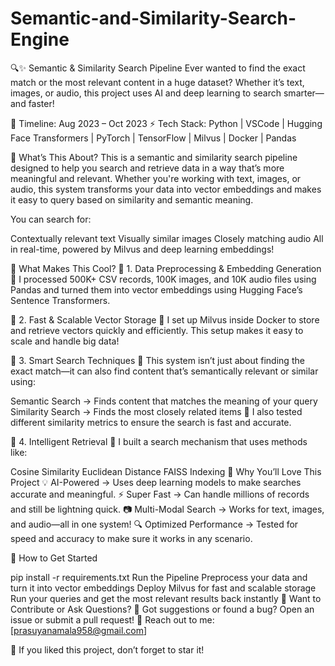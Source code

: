 # Semantic-and-Similarity-Search-Engine
🔍✨ Semantic & Similarity Search Pipeline
Ever wanted to find the exact match or the most relevant content in a huge dataset? Whether it’s text, images, or audio, this project uses AI and deep learning to search smarter—and faster!

📅 Timeline: Aug 2023 – Oct 2023
⚡ Tech Stack: Python | VSCode | Hugging Face Transformers | PyTorch | TensorFlow | Milvus | Docker | Pandas

🌟 What’s This About?
This is a semantic and similarity search pipeline designed to help you search and retrieve data in a way that’s more meaningful and relevant. Whether you're working with text, images, or audio, this system transforms your data into vector embeddings and makes it easy to query based on similarity and semantic meaning.

You can search for:

Contextually relevant text
Visually similar images
Closely matching audio
All in real-time, powered by Milvus and deep learning embeddings!

🔹 What Makes This Cool?
📌 1. Data Preprocessing & Embedding Generation
🔹 I processed 500K+ CSV records, 100K images, and 10K audio files using Pandas and turned them into vector embeddings using Hugging Face’s Sentence Transformers.

📌 2. Fast & Scalable Vector Storage
🔹 I set up Milvus inside Docker to store and retrieve vectors quickly and efficiently. This setup makes it easy to scale and handle big data!

📌 3. Smart Search Techniques
🔹 This system isn’t just about finding the exact match—it can also find content that’s semantically relevant or similar using:

Semantic Search → Finds content that matches the meaning of your query
Similarity Search → Finds the most closely related items
🔹 I also tested different similarity metrics to ensure the search is fast and accurate.

📌 4. Intelligent Retrieval
🔹 I built a search mechanism that uses methods like:

Cosine Similarity
Euclidean Distance
FAISS Indexing
🎯 Why You’ll Love This Project
💡 AI-Powered → Uses deep learning models to make searches accurate and meaningful.
⚡ Super Fast → Can handle millions of records and still be lightning quick.
📷 Multi-Modal Search → Works for text, images, and audio—all in one system!
🔍 Optimized Performance → Tested for speed and accuracy to make sure it works in any scenario.

🚀 How to Get Started

pip install -r requirements.txt
 Run the Pipeline
Preprocess your data and turn it into vector embeddings
Deploy Milvus for fast and scalable storage
Run your queries and get the most relevant results back instantly
🤝 Want to Contribute or Ask Questions?
🔹 Got suggestions or found a bug? Open an issue or submit a pull request!
📩 Reach out to me: [prasuyanamala958@gmail.com]

💖 If you liked this project, don’t forget to star it!
